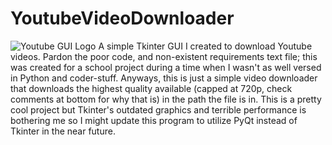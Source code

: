 # YoutubeVideoDownloader
![Youtube GUI Logo](https://github.com/Hyprr96]/YoutubeVideoDownloader/blob/main/logo.png?raw=true)
A simple Tkinter GUI I created to download Youtube videos. 
Pardon the poor code, and non-existent requirements text file; this was created for a school project during a time when I wasn't as well versed in Python and coder-stuff.
Anyways, this is just a simple video downloader that downloads the highest quality available (capped at 720p, check comments at bottom for why that is) in the path the file 
is in. This is a pretty cool project but Tkinter's outdated graphics and terrible performance is bothering me so I might update this program to utilize PyQt instead of Tkinter in the near future.  
